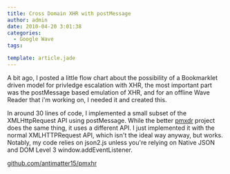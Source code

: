 ```yaml
---
title: Cross Domain XHR with postMessage
author: admin
date: 2010-04-20 3:01:38
categories:
  - Google Wave
tags: 

template: article.jade
---
```


A bit ago, I posted a little flow chart about the possibility of a Bookmarklet driven model for privledge escalation with XHR, the most important part was the postMessage based emulation of XHR, and for an offline Wave Reader that i'm working on, I needed it and created this.

In around 30 lines of code, I implemented a small subset of the XMLHttpRequest API using postMessage. While the better [pmxdr](http://github.com/eligrey/pmxdr) project does the same thing, it uses a different API. I just implemented it with the normal XMLHTTPRequest API, which isn't the ideal way anyway, but works. Notably, my code relies on json2.js unless you're relying on Native JSON and DOM Level 3 window.addEventListener.

[github.com/antimatter15/pmxhr](http://github.com/antimatter15/pmxhr)
